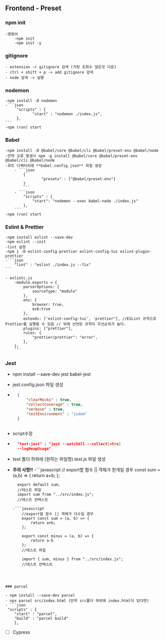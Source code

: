## Frontend - Preset

### npm init

    -명령어
        -npm init
        -npm init -y

### gitignore

    - extension -> gitignore 검색 (가장 조회수 많은것 다운)
    - ctrl + shift + p -> add gitignore 검색
    - node 검색 -> 실행

### nodemon
    -npm install -D nodemon
    -```json
         "scripts" : {
                "start" : "nodemon ./index.js",
         },
    ```
    -npm (run) start

### Babel
    -npm install -D @babel/core @babel/cli @babel/preset-env @babel/node 
    -만약 오류 발생시 npm -g install @babel/core @babel/preset-env
    @babel/cli @babel/node
    -루트 디렉터리에 **babel.config.json** 파일 생성
        - ```json
            {
                    "presets" : ["@babel/preset-env"]
            }
            ```
        - ```json
            "scripts" : {
                "start": "nodemon --exec babel-node ./index.js"
            },
        ```
    -npm (run) start

### Eslint & Prettier

    -npm install eslint --save-dev
    -npm eslint --init
    -lint 설정
    -npm i -D eslint-config-prettier eslint-config-tui eslint-plugin-prettier
    -```json
        "lint" : "eslint ./index.js --fix"
    ```

    - eslintc.js
        -module.exports = {
            parserOptions: {
                sourceType: "module"
            },
            env: {
                browser: true,
                es6:true
            },
            extends: ['eslint-config-tui', 'prettier"], //ESLint 규칙으로 Prettier를 실행할 수 있음 // 뒤에 선언된 규칙이 우선순위가 높다.
            plugins: ["prettier"],
            rules: {
                "prettier/prettier": "error",
            },
        };
        ```


###  Jest
- npm install  --save-dev jest babel-jest
- jest.config.json 파일 생성
- ```json
    {
        "clearMocks" : true,
        "collectCoverage" : true,
        "verbose" : true,
        "testEnvironment" : "jsdom"
    }
    
- script수정
- ```json
    "test:jest" : "jest --watchAll --collect[=tru]
    --logHeapUsage"
- test 폴더 하위에 (원하는 파일명).test.js 파일 생성
- **주의 사항!!**
    -```javascript
        // export할 함수 || 객체가 한개일 경우 
        const sum = (a,b) => {
            return a+b;
        };

        export default sum;
        //테스트 파일
        import sum from "../src/index.js";
        //테스트 컨텍스트
    ```
    -```javascript
        //export할 함수 || 객체가 다수일 경우
        export const sum = (a, b) => {
            return a+b;
        };

        export const minus = (a, b) => {
            return a-b
        };
        //테스트 파일

        import { sum, minus } from "../src/index.js";
        //테스트 컨텍스트
```



### parcel

- npm install --save-dev parcel
- npx parcel src/index.html (만약 src폴더 하위에 index.html이 있다면)
- ```json
 "scripts" : {
    "start" : "parcel",
    "build" : "parcel build"
    },
```

- [ ]  Cypress


     